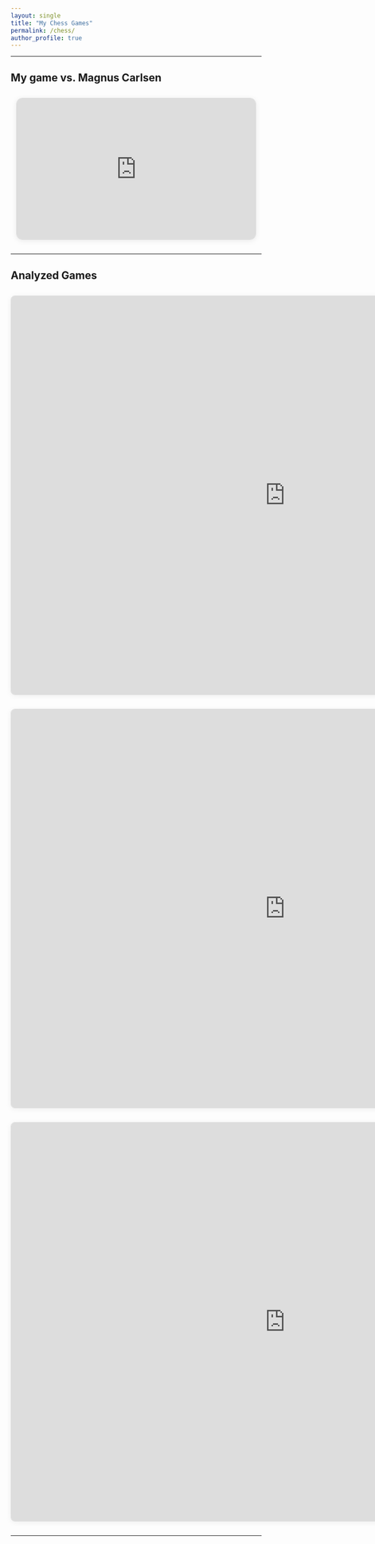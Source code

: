 ```yaml
---
layout: single
title: "My Chess Games"
permalink: /chess/
author_profile: true
---
```


---

## My game vs. Magnus Carlsen

<style>
.video-responsive {
        position: relative;
        padding-bottom: 56.25%; /* 16:9 */
        height: 0;
        overflow: hidden;
        max-width: 480px;
        margin: 2em auto;
        background: #fff;
        border: 1px solid #ddd;
        border-radius: 12px;
        box-shadow: 0 2px 12px rgba(0,0,0,0.08);
}
.video-responsive iframe {
        position: absolute;
        top: 0;
        left: 0;
        width: 100%;
        height: 100%;
        border: 0;
}
.chess-embed {
        display: block;
        margin: 2em auto;
        width: 1100px;
        height: 800px;
        border: 1px solid #ddd;
        border-radius: 8px;
        box-shadow: 0 2px 12px rgba(0,0,0,0.06);
        background: #fff;
}
</style>

<div class="video-responsive">
        <iframe src="https://www.youtube.com/embed/uXxm8rmbe5w?rel=0" title="Chess Video" allowfullscreen></iframe>
</div>

---

## Analyzed Games

<iframe class="chess-embed" src="https://share.chessbase.com/SharedGames/share/?p=5QPZTO6ADlRMZmxtaiSknd21CuAnjor9QiBO4YQbsElMV6rhAAHwkN6Vp8c1x175" allowfullscreen></iframe>

<iframe class="chess-embed" src="https://share.chessbase.com/SharedGames/share/?p=5QPZTO6ADlRMZmxtaiSkneG4nmZbPP+KENZCifr+g6/GFG6evl5MYYzjp7Bvyp7u" allowfullscreen></iframe>

<iframe class="chess-embed" src="https://share.chessbase.com/SharedGames/share/?p=7mq5qPYkoHMHzFQrtUCo1J5fZSfSzDiLFEsLWMlcQ8/eEe8BdT37QFEIbEXoIfI5" allowfullscreen></iframe>

---
